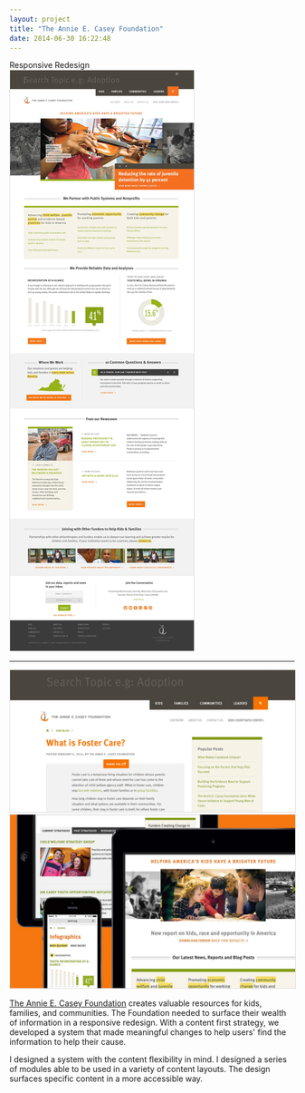 ```yaml
---
layout: project
title: "The Annie E. Casey Foundation"
date: 2014-06-30 16:22:48
---
```


<div class="meta">
  Responsive Redesign
</div>

<img src="/images/aecf.jpg" alt="" style="border: 1px solid #ddd;">

---

<img src="/images/aecf-search.gif" alt="" style="border: 1px solid #ddd;">
<img src="/images/aecf-devices.jpg" alt="" style="border: 1px solid #ddd;">


[The Annie E. Casey Foundation](http://www.aecf.org) creates valuable resources for kids, families, and communities. The Foundation needed to surface their wealth of information in a responsive redesign. With a content first strategy, we developed a system that made meaningful changes to help users' find the information to help their cause.

I designed a system with the content flexibility in mind. I designed a series of modules able to be used in a variety of content layouts. The design surfaces specific content in a more accessible way.